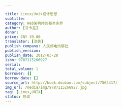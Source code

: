 ```yaml
---

title: Linux/Unix设计思想
subtitle: 
category: Web架构师的基本素养
author: [甘卡兹]
donor: 
price: CNY 39.00
translator: [漆犇]
publish_company: 人民邮电出版社
publish_version: 
publish_date: 2012-03-28
isbn: 9787115266927
serial: 
total_volume: 1
borrower: []
borrow_date: []
source_url: http://book.douban.com/subject/7564417/
img_url: /media/img/9787115266927.jpg
tag: [Linux,UNIX]
status: 想读
---
```

